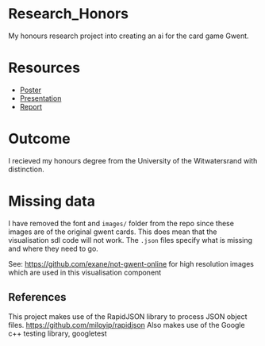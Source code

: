 # Research_Honors
My honours research project into creating an ai for the card game Gwent.

# Resources
- [Poster](https://github.com/TRex22/honours-research-2017-gwent/blob/master/Presentations/Innovation%20Day%20Presentation%20-%20BLUE.pdf)
- [Presentation](https://github.com/TRex22/honours-research-2017-gwent/raw/master/Presentations/RAIL%20LAB%20Presentation%20GWENT%201.pdf)
- [Report](https://github.com/TRex22/honours-research-2017-gwent/raw/master/Report/report.pdf)

# Outcome
I recieved my honours degree from the University of the Witwatersrand with distinction. 

# Missing data
I have removed the font and `images/` folder from the repo since these images are of the original gwent cards.
This does mean that the visualisation sdl code will not work. The `.json` files specify what is missing and where they need to go.

See: https://github.com/exane/not-gwent-online for high resolution images which are used in this visualisation component

## References
This project makes use of the RapidJSON library to process JSON object files. https://github.com/miloyip/rapidjson
Also makes use of the Google c++ testing library, googletest

